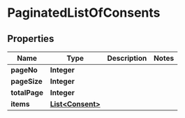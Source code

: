 

# PaginatedListOfConsents


## Properties

| Name | Type | Description | Notes |
|------------ | ------------- | ------------- | -------------|
|**pageNo** | **Integer** |  |  |
|**pageSize** | **Integer** |  |  |
|**totalPage** | **Integer** |  |  |
|**items** | [**List&lt;Consent&gt;**](Consent.md) |  |  |



